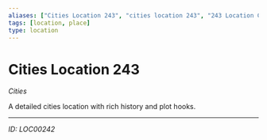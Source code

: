 ```yaml
---
aliases: ["Cities Location 243", "cities location 243", "243 Location Cities"]
tags: [location, place]
type: location
---
```


# Cities Location 243

*Cities*

A detailed cities location with rich history and plot hooks.

---
*ID: LOC00242*